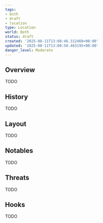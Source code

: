 ```yaml
---
tags:
- both
- draft
- location
type: Location
world: Both
status: draft
created: '2025-08-11T13:08:46.312460+00:00'
updated: '2025-08-11T13:08:50.463195+00:00'
danger_level: Moderate
---
```



## Overview

TODO
## History

TODO
## Layout

TODO
## Notables

TODO
## Threats

TODO
## Hooks

TODO
